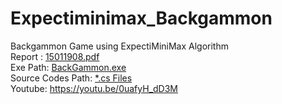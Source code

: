 # Expectiminimax_Backgammon 
Backgammon Game using ExpectiMiniMax Algorithm
<br>
Report : [15011908.pdf](https://github.com/srknymc/Expectiminimax_Backgammon/blob/master/15011908.pdf)
<br>
Exe Path: [BackGammon.exe](https://github.com/srknymc/Expectiminimax_Backgammon/blob/master/build/)
<br>
Source Codes Path: [*.cs Files](https://github.com/srknymc/Expectiminimax_Backgammon/tree/master/Assets)
<br>
Youtube: https://youtu.be/0uafyH_dD3M

